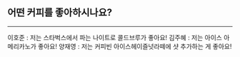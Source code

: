 ## 어떤 커피를 좋아하시나요?
----

이호준 : 저는 스타벅스에서 파는 나이트로 콜드브루가 좋아요!
김주혜 : 저는 아이스 아메리카노가 좋아요!
양재영 : 저는 커피빈 아이스헤이즐넛라떼에 샷 추가하는 게 좋아요!